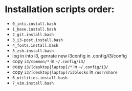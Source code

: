 # Installation scripts order:
- `0_inti.install.bash`
- `1_base.install.bash`
- `2_git.install.bash`
- `3_i3-post.install.bash`
- `4_fonts.install.bash`
- `5_zsh.install.bash`
- log in into i3, genrate new i3config in .config/i3/config
- copy `i3/common/*` in `~/.config/i3/`
- copy `i3/[desktop|laptop]/*` in `~/.config/i3/`
- copy `i3/[desktop|laptop]/i3blocks` in `/usr/share`
- `6_utilities.install.bash`
- `7_vim.install.bash`
